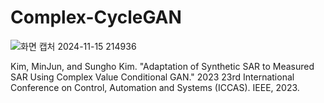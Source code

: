 # Complex-CycleGAN

![화면 캡처 2024-11-15 214936](https://github.com/user-attachments/assets/71f0f2f1-8685-4565-af6e-2c02ff007049)

Kim, MinJun, and Sungho Kim. "Adaptation of Synthetic SAR to Measured SAR Using Complex Value Conditional GAN." 2023 23rd International Conference on Control, Automation and Systems (ICCAS). IEEE, 2023.
